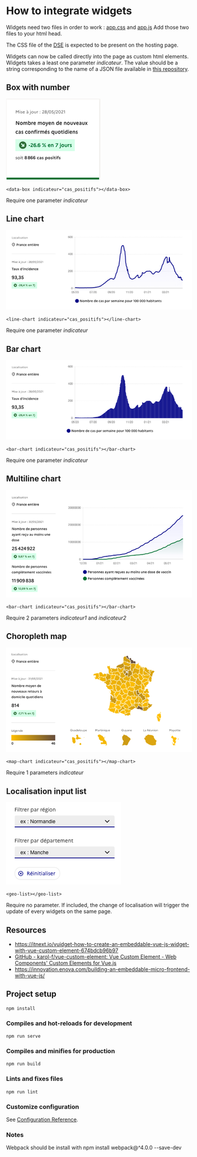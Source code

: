 # How to integrate widgets

Widgets need two files in order to work : [app.css](https://widgets.dashboard.covid19.data.gouv.fr/css/app.css) and [app.js](https://widgets.dashboard.covid19.data.gouv.fr/js/app.js)
Add those two files to your html head.

The CSS file of the [DSE](https://systeme-de-design.gouv.fr/) is expected to be present on the hosting page.

Widgets can now be called directly into the page as custom html elements.
Widgets takes a least one parameter *indicateur*. The value should be a string corresponding to the name of a JSON file available in [this repository](https://data.widgets.dashboard.covid19.data.gouv.fr/).

## Box with number

![](screenshot-box.png)

```
<data-box indicateur="cas_positifs"></data-box>
```

Require one parameter *indicateur*

## Line chart

![](screenshot-line.png)

```
<line-chart indicateur="cas_positifs"></line-chart>
```

Require one parameter *indicateur*

## Bar chart

![](screenshot-bar.png)

```
<bar-chart indicateur="cas_positifs"></bar-chart>
```

Require one parameter *indicateur*

## Multiline chart

![](screenshot-multi.png)

```
<bar-chart indicateur="cas_positifs"></bar-chart>
```

Require 2 parameters *indicateur1* and *indicateur2*

## Choropleth map

![](screenshot-map.png)

```
<map-chart indicateur="cas_positifs"></map-chart>
```

Require 1 parameters *indicateur*

## Localisation input list

![](screenshot-geolist.png)

```
<geo-list></geo-list>
```

Require no parameter. If included, the change of localisation will trigger the update of every widgets on the same page.

## Resources

- https://itnext.io/vuidget-how-to-create-an-embeddable-vue-js-widget-with-vue-custom-element-674bdcb96b97
- [GitHub - karol-f/vue-custom-element: Vue Custom Element - Web Components&#39; Custom Elements for Vue.js](https://github.com/karol-f/vue-custom-element)
- https://innovation.enova.com/building-an-embeddable-micro-frontend-with-vue-js/

## Project setup
```
npm install
```

### Compiles and hot-reloads for development
```
npm run serve
```

### Compiles and minifies for production
```
npm run build
```

### Lints and fixes files
```
npm run lint
```

### Customize configuration
See [Configuration Reference](https://cli.vuejs.org/config/).

### Notes

Webpack should be install with npm install webpack@^4.0.0 --save-dev
